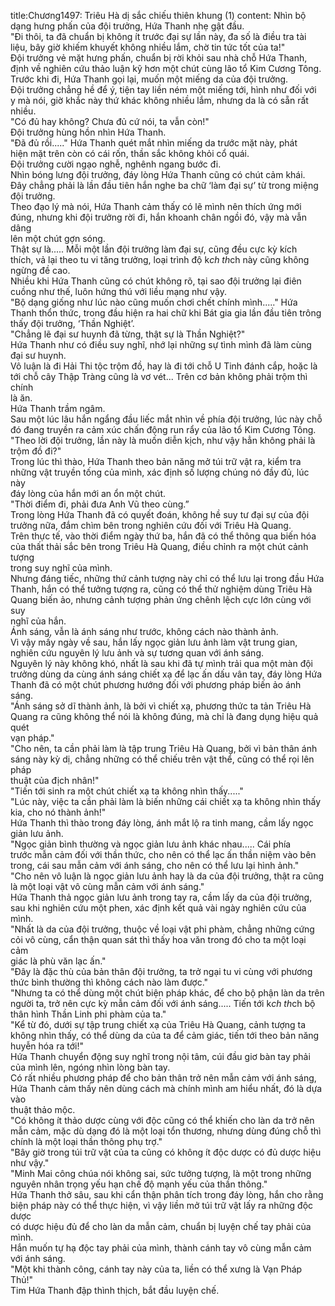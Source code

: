 title:Chương1497: Triêu Hà dị sắc chiếu thiên khung (1)
content:
Nhìn bộ dạng hưng phấn của đội trưởng, Hứa Thanh nhẹ gật đầu.<br>"Đi thôi, ta đã chuẩn bị không ít trước đại sự lần này, đa số là điều tra tài<br>liệu, bây giờ khiếm khuyết không nhiều lắm, chờ tin tức tốt của ta!"<br>Đội trưởng vẻ mặt hưng phấn, chuẩn bị rời khỏi sau nhà chỗ Hứa Thanh,<br>định về nghiên cứu thảo luận kỹ hơn một chút cùng lão tổ Kim Cương Tông.<br>Trước khi đi, Hứa Thanh gọi lại, muốn một miếng da của đội trưởng.<br>Đội trưởng chẳng hề để ý, tiện tay liền ném một miếng tới, hình như đối với<br>y mà nói, giờ khắc này thứ khác không nhiều lắm, nhưng da là có sẵn rất nhiều.<br>"Có đủ hay không? Chưa đủ cứ nói, ta vẫn còn!"<br>Đội trưởng hùng hồn nhìn Hứa Thanh.<br>"Đã đủ rồi....." Hứa Thanh quét mắt nhìn miếng da trước mặt này, phát<br>hiện mặt trên còn có cái rốn, thần sắc không khỏi cổ quái.<br>Đội trưởng cười ngạo nghễ, nghênh ngang bước đi.<br>Nhìn bóng lưng đội trưởng, đáy lòng Hứa Thanh cũng có chút cảm khái.<br>Đây chẳng phải là lần đầu tiên hắn nghe ba chữ ‘làm đại sự’ từ trong miệng<br>đội trưởng.<br>Theo đạo lý mà nói, Hứa Thanh cảm thấy có lẽ mình nên thích ứng mới<br>đúng, nhưng khi đội trưởng rời đi, hắn khoanh chân ngồi đó, vậy mà vẫn dâng<br>lên một chút gợn sóng.<br>Thật sự là..... Mỗi một lần đội trưởng làm đại sự, cũng đều cực kỳ kích<br>thích, vả lại theo tu vi tăng trưởng, loại trình độ k*ch th*ch này cũng không<br>ngừng đề cao.<br>Nhiều khi Hứa Thanh cũng có chút không rõ, tại sao đội trưởng lại điên<br>cuồng như thế, luôn hứng thú với liều mạng như vậy.<br>"Bộ dạng giống như lúc nào cũng muốn chơi chết chính mình....." Hứa<br>Thanh thổn thức, trong đầu hiện ra hai chữ khi Bát gia gia lần đầu tiên trông<br>thấy đội trưởng, ‘Thần Nghiệt’.<br>"Chẳng lẽ đại sư huynh đã từng, thật sự là Thần Nghiệt?"<br>Hứa Thanh như có điều suy nghĩ, nhớ lại những sự tình mình đã làm cùng<br>đại sư huynh.<br>Vô luận là đi Hải Thi tộc trộm đồ, hay là đi tới chỗ U Tinh đánh cắp, hoặc là<br>tới chỗ cây Thập Tràng cũng là vơ vét... Trên cơ bản không phải trộm thì chính<br>là ăn.<br>Hứa Thanh trầm ngâm.<br>Sau một lúc lâu hắn ngẩng đầu liếc mắt nhìn về phía đội trưởng, lúc này chỗ<br>đó đang truyền ra cảm xúc chấn động run rẩy của lão tổ Kim Cương Tông.<br>"Theo lời đội trưởng, lần này là muốn diễn kịch, như vậy hẳn không phải là<br>trộm đồ đi?"<br>Trong lúc thì thào, Hứa Thanh theo bản năng mở túi trữ vật ra, kiểm tra<br>những vật truyền tống của mình, xác định số lượng chúng nó đầy đủ, lúc này<br>đáy lòng của hắn mới an ổn một chút.<br>"Thời điểm đi, phải đưa Anh Vũ theo cùng.”<br>Trong lòng Hứa Thanh đã có quyết đoán, không hề suy tư đại sự của đội<br>trưởng nữa, đắm chìm bên trong nghiên cứu đối với Triêu Hà Quang.<br>Trên thực tế, vào thời điểm ngày thứ ba, hắn đã có thể thông qua biến hóa<br>của thất thải sắc bên trong Triêu Hà Quang, điều chỉnh ra một chút cảnh tượng<br>trong suy nghĩ của mình.<br>Nhưng đáng tiếc, những thứ cảnh tượng này chỉ có thể lưu lại trong đầu Hứa<br>Thanh, hắn có thể tưởng tượng ra, cũng có thể thử nghiệm dùng Triêu Hà<br>Quang biến ảo, nhưng cảnh tượng phản ứng chênh lệch cực lớn cùng với suy<br>nghĩ của hắn.<br>Ánh sáng, vẫn là ánh sáng như trước, không cách nào thành ảnh.<br>Vì vậy mấy ngày về sau, hắn lấy ngọc giản lưu ảnh làm vật trung gian,<br>nghiên cứu nguyên lý lưu ảnh và sự tương quan với ánh sáng.<br>Nguyên lý này không khó, nhất là sau khi đã tự mình trải qua một màn đội<br>trưởng dùng da cùng ánh sáng chiết xạ để lạc ấn dấu vân tay, đáy lòng Hứa<br>Thanh đã có một chút phương hướng đối với phương pháp biến ảo ánh sáng.<br>"Ánh sáng sở dĩ thành ảnh, là bởi vì chiết xạ, phương thức ta tản Triêu Hà<br>Quang ra cũng không thể nói là không đúng, mà chỉ là đang dụng hiệu quả quét<br>vạn pháp."<br>"Cho nên, ta cần phải làm là tập trung Triêu Hà Quang, bởi vì bản thân ánh<br>sáng này kỳ dị, chẳng những có thể chiếu trên vật thể, cũng có thể rọi lên pháp<br>thuật của địch nhân!"<br>"Tiến tới sinh ra một chút chiết xạ ta không nhìn thấy....."<br>"Lúc này, việc ta cần phải làm là biến những cái chiết xạ ta không nhìn thấy<br>kia, cho nó thành ảnh!"<br>Hứa Thanh thì thào trong đáy lòng, ánh mắt lộ ra tinh mang, cầm lấy ngọc<br>giản lưu ảnh.<br>"Ngọc giản bình thường và ngọc giản lưu ảnh khác nhau..... Cái phía<br>trước mẫn cảm đối với thần thức, cho nên có thể lạc ấn thần niệm vào bên<br>trong, cái sau mẫn cảm với ánh sáng, cho nên có thể lưu lại hình ảnh."<br>"Cho nên vô luận là ngọc giản lưu ảnh hay là da của đội trưởng, thật ra cũng<br>là một loại vật vô cùng mẫn cảm với ánh sáng."<br>Hứa Thanh thả ngọc giản lưu ảnh trong tay ra, cầm lấy da của đội trưởng,<br>sau khi nghiên cứu một phen, xác định kết quả vài ngày nghiên cứu của mình.<br>"Nhất là da của đội trưởng, thuộc về loại vật phi phàm, chẳng những cứng<br>cỏi vô cùng, cẩn thận quan sát thì thấy hoa văn trong đó cho ta một loại cảm<br>giác là phù văn lạc ấn."<br>"Đây là đặc thù của bản thân đội trưởng, ta trở ngại tu vi cùng với phương<br>thức bình thường thì không cách nào làm được."<br>"Nhưng ta có thể dùng một chút biện pháp khác, để cho bộ phận làn da trên<br>người ta, trở nên cực kỳ mẫn cảm đối với ánh sáng..... Tiến tới k*ch th*ch bộ<br>thân hình Thần Linh phi phàm của ta."<br>"Kể từ đó, dưới sự tập trung chiết xạ của Triêu Hà Quang, cảnh tượng ta<br>không nhìn thấy, có thể dùng da của ta để cảm giác, tiến tới theo bản năng<br>huyễn hóa ra tới!"<br>Hứa Thanh chuyển động suy nghĩ trong nội tâm, cúi đầu giơ bàn tay phải<br>của mình lên, ngóng nhìn lòng bàn tay.<br>Có rất nhiều phương pháp để cho bản thân trở nên mẫn cảm với ánh sáng,<br>Hứa Thanh cảm thấy nên dùng cách mà chính mình am hiểu nhất, đó là dựa vào<br>thuật thảo mộc.<br>"Có không ít thảo dược cùng với độc cũng có thể khiến cho làn da trở nên<br>mẫn cảm, mặc dù dạng đó là một loại tổn thương, nhưng dùng đúng chỗ thì<br>chính là một loại thần thông phụ trợ."<br>"Bây giờ trong túi trữ vật của ta cũng có không ít độc dược có đủ dược hiệu<br>như vậy."<br>"Minh Mai công chúa nói không sai, sức tưởng tượng, là một trong những<br>nguyên nhân trọng yếu hạn chế độ mạnh yếu của thần thông."<br>Hứa Thanh thở sâu, sau khi cẩn thận phân tích trong đáy lòng, hắn cho rằng<br>biện pháp này có thể thực hiện, vì vậy liền mở túi trữ vật lấy ra những độc dược<br>có dược hiệu đủ để cho làn da mẫn cảm, chuẩn bị luyện chế tay phải của mình.<br>Hắn muốn tự hạ độc tay phải của mình, thành cánh tay vô cùng mẫn cảm<br>với ánh sáng.<br>"Một khi thành công, cánh tay này của ta, liền có thể xưng là Vạn Pháp<br>Thủ!"<br>Tim Hứa Thanh đập thình thịch, bắt đầu luyện chế.
